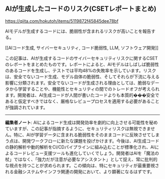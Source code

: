## AIが生成したコードのリスク(CSETレポートまとめ)

https://qiita.com/hokutoh/items/5119872f45845dee78bf

AIモデルが生成するコードには、脆弱性が含まれるリスクが高いことを報告する。

[[AIコード生成, サイバーセキュリティ, コード脆弱性, LLM, ソフトウェア開発]]

この記事は、AIが生成するコードのサイバーセキュリティリスクに関するCSETのレポートをまとめたものです。レポートによると、AIモデルはしばしば脆弱性のあるコードを生成し、テストでは平均48%の失敗率を示しています。リスクは、安全でないコード生成、モデル自体の脆弱性、そしてそれらが下流に与える影響に分類されます。安全でないコードが生成される理由としては、脆弱なデータから学習することや、機能性とセキュリティの間でのトレードオフが考えられます。開発者は、AI生成コードが人間が書いたコードよりも本質的���安全であると仮定すべきではなく、厳格なレビュープロセスを適用する必要があることが強調されています。

---

**編集者ノート**: AIによるコード生成は開発効率を劇的に向上させる可能性を秘めていますが、この記事が指摘するように、セキュリティリスクは無視できません。特に、AIが学習データに含まれる脆弱性をそのままコードに反映させてしまう点は、開発ワークフローに新たな課題を投げかけます。今後は、AI生成コードの静的解析や動的解析をCI/CDパイプラインに組み込むことが標準化され、AIによるコードレビュー支援ツールも進化していくでしょう。開発者はAIを「魔法の杖」ではなく、「強力だが注意が必要なアシスタント」として捉え、常に批判的な視点を持つことが求められます。この傾向は、特にセキュリティが最重要視される金融システムやインフラ関連の開発において、より顕著になるはずです。
